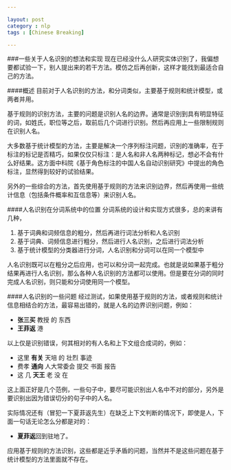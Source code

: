 ```yaml
---

layout: post
category : nlp
tags : [Chinese Breaking]

---
```


###一些关于人名识别的想法和实现
现在已经没什么人研究实体识别了，我偏想要都试验一下，别人提出来的若干方法。模仿之后再创新，这样才能找到最适合自己的方法。

####概述
目前对于人名识别的方法，和分词类似，主要基于规则和统计模型，或两者并用。

基于规则的识别方法，主要的问题是识别人名的边界。通常是识别到具有明显特征的词，如姓氏，职位等之后，取前后几个词进行识别。然后再应用上一些限制规则在识别人名。

大多数基于统计模型的方法，主要是解决一个序列标注问题，识别的准确率，在于标注的标记是否精巧，如果仅仅只标注：是人名和非人名两种标记，想必不会有什么好结果。这方面中科院《基于角色标注的中国人名自动识别研究》中提出的角色标注，显然得到较好的试验结果。

另外的一些综合的方法，首先使用基于规则的方法来识别边界，然后再使用一些统计信息（包括条件概率和互信息等）来识别人名。

####人名识别在分词系统中的位置
分词系统的设计和实现方式很多，总的来讲有几种，

1. 基于词典和词频信息的粗分，然后再进行词法分析和人名识别
2. 基于词典、词频信息进行粗分，然后进行人名识别，之后进行词法分析
3. 基于统计模型的分类器进行分词，人名识别和分词可以在同一个模型中

人名识别既可以在粗分之后应用，也可以和分词一起完成。也就是说如果基于粗分结果再进行人名识别，那么各种人名识别的方法都可以使用。但是要在分词的同时完成人名识别，则只能和分词使用同一个模型。

####人名识别的一些问题
经过测试，如果使用基于规则的方法，或者规则和统计信息相结合的方法，最容易出错的，就是人名的边界识别问题，例如：

* **张三买** 教授 的 东西
* **王菲返** 港

以上仅是识别错误，何其相对的有人名和上下文组合成词的，例如：

* 这里 **有关** 天培 的 壮烈 事迹
* 费孝 **通向** 人大常委会 提交 书面 报告
* 这 几 **天王** 老 没 在

这上面正好是几个范例，一些句子中，要尽可能识别出人名中不对的部分，另外是要识别出因为错误切分的句子中的人名。

实际情况还有（冒犯一下夏菲返先生）在缺乏上下文判断的情况下，即使是人，下面一句话无论怎么分都是对的：

* **夏菲返**回到驻地了。

应用基于规则的方法识别，这些都是近乎矛盾的问题，当然并不是这些问题在基于统计模型的方法里面就不存在。